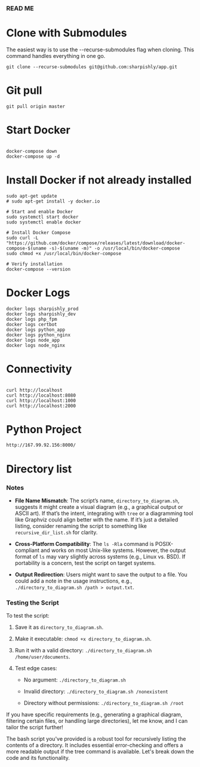 ### READ ME ###

# Clone with Submodules

The easiest way is to use the --recurse-submodules flag when cloning. This command handles everything in one go.

```
git clone --recurse-submodules git@github.com:sharpishly/app.git

```

# Git pull

```
git pull origin master

```
# Start Docker

```

docker-compose down
docker-compose up -d

```

# Install Docker if not already installed
```
sudo apt-get update
# sudo apt-get install -y docker.io

# Start and enable Docker
sudo systemctl start docker
sudo systemctl enable docker

# Install Docker Compose
sudo curl -L "https://github.com/docker/compose/releases/latest/download/docker-compose-$(uname -s)-$(uname -m)" -o /usr/local/bin/docker-compose
sudo chmod +x /usr/local/bin/docker-compose

# Verify installation
docker-compose --version

```

# Docker Logs

```
docker logs sharpishly_prod
docker logs sharpishly_dev
docker logs php_fpm
docker logs certbot
docker logs python_app
docker logs python_nginx
docker logs node_app
docker logs node_nginx

```

# Connectivity

```

curl http://localhost
curl http://localhost:8080
curl http://localhost:1000
curl http://localhost:2000

```

# Python Project

```
http://167.99.92.156:8000/

```

# Directory list

### Notes

- **File Name Mismatch**: The script’s name, `directory_to_diagram.sh`, suggests it might create a visual diagram (e.g., a graphical output or ASCII art). If that’s the intent, integrating with `tree` or a diagramming tool like Graphviz could align better with the name. If it’s just a detailed listing, consider renaming the script to something like `recursive_dir_list.sh` for clarity.

- **Cross-Platform Compatibility**: The `ls -Rla` command is POSIX-compliant and works on most Unix-like systems. However, the output format of `ls` may vary slightly across systems (e.g., Linux vs. BSD). If portability is a concern, test the script on target systems.

- **Output Redirection**: Users might want to save the output to a file. You could add a note in the usage instructions, e.g., `./directory_to_diagram.sh /path > output.txt`.


### Testing the Script

To test the script:

1. Save it as `directory_to_diagram.sh`.

2. Make it executable: `chmod +x directory_to_diagram.sh`.

3. Run it with a valid directory: `./directory_to_diagram.sh /home/user/documents`.

4. Test edge cases:

   - No argument: `./directory_to_diagram.sh`

   - Invalid directory: `./directory_to_diagram.sh /nonexistent`

   - Directory without permissions: `./directory_to_diagram.sh /root`


If you have specific requirements (e.g., generating a graphical diagram, filtering certain files, or handling large directories), let me know, and I can tailor the script further!

The bash script you've provided is a robust tool for recursively listing the contents of a directory. It includes essential error-checking and offers a more readable output if the tree command is available. Let's break down the code and its functionality.
